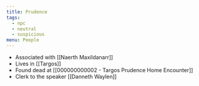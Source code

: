 ```yaml
---
title: Prudence
tags:
  - npc
  - neutral
  - suspicious
menu: People
---
```


* Associated with [[Naerth Maxildanarr]]
* Lives in [[Targos]]
* Found dead at [[000000000002 - Targos Prudence Home Encounter]]
* Clerk to the speaker [[Danneth Waylen]]
